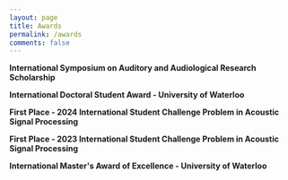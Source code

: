```yaml
---
layout: page
title: Awards
permalink: /awards
comments: false
---
```


<div class="row justify-content-between">
<div class="col-md-8 pr-5">

<p><b> International Symposium on Auditory and Audiological Research Scholarship </b></p>

<p><b>International Doctoral Student Award - University of Waterloo </b></p>

<p><b>First Place - 2024 International Student Challenge Problem in Acoustic Signal Processing </b></p>

<p><b>First Place - 2023 International Student Challenge Problem in Acoustic Signal Processing </b></p>

<p><b>International Master's Award of Excellence - University of Waterloo </b></p>

</div>
</div>

